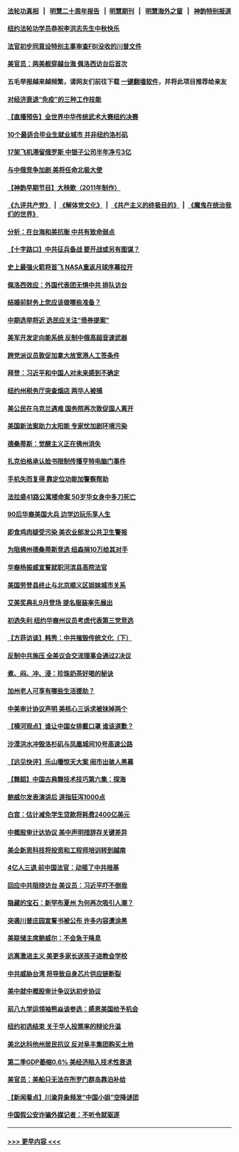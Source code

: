 #### [法轮功真相](https://github.com/gfw-breaker/truth/blob/master/README.md?t=0) &nbsp;&nbsp;|&nbsp;&nbsp; [明慧二十周年报告](https://github.com/gfw-breaker/mh-reports/blob/master/README.md?t=0) &nbsp;&nbsp;|&nbsp;&nbsp;[明慧期刊](https://github.com/gfw-breaker/mh-qikan) &nbsp;&nbsp;|&nbsp;&nbsp; [明慧海外之窗](https://github.com/gfw-breaker/mh-news/blob/master/README.md?t=0) &nbsp;&nbsp;|&nbsp;&nbsp; [神韵特别报道](https://github.com/gfw-breaker/mh-news/blob/master/shenyun.md?t=0)
#### [纽约法轮功学员恭祝李洪志先生中秋快乐](../pages/nsc412/n13811893.md?t=08281351) 
#### [法官初步同意设特别主事审查FBI没收的川普文件](../pages/nsc412/n13811823.md?t=08281351) 
#### [美官员：两美舰穿越台海 佩洛西访台后首次](../pages/nsc412/n13812003.md?t=08281351) 
#### 五毛举报越来越频繁，请网友们前往下载 [一键翻墙软件](https://github.com/gfw-breaker/ssr-accounts)，并将此项目推荐给亲友
#### [对经济衰退“免疫”的三种工作技能](../pages/nsc412/n13811080.md?t=08281351) 
#### [【直播预告】全世界中华传统武术大赛纽约决赛](../pages/nsc412/n13803223.md?t=08281351) 
#### [10个最适合毕业生就业城市 并非纽约洛杉矶](../pages/nsc412/n13811681.md?t=08281351) 
#### [17架飞机滞留俄罗斯 中银子公司半年净亏3亿](../pages/nsc412/n13811676.md?t=08281351) 
#### [与中俄竞争加剧 美将任命北极大使](../pages/nsc412/n13811654.md?t=08281351) 
#### [【神韵早期节目】大秧歌（2011年制作）](../pages/nsc412/n13811581.md?t=08281351) 
#### [《九评共产党》](https://github.com/begood0513/9ping.md/blob/master/README.md) &nbsp;|&nbsp; [《解体党文化》](../../../../jtdwh.md/blob/master/README.md)  &nbsp;|&nbsp; [《共产主义的终极目的》](../../../../gczydzjmd.md/blob/master/README.md) &nbsp;|&nbsp; [《魔鬼在统治我们的世界》](../../../../mgztzwmdsj.md/blob/master/README.md) 
#### [分析：在台海和美抗衡 中共有致命弱点](../pages/nsc412/n13807798.md?t=08281351) 
#### [【十字路口】中共征兵备战 要开战或另有图谋？](../pages/nsc412/n13811649.md?t=08281351) 
#### [史上最强火箭将首飞 NASA重返月球序幕拉开](../pages/nsc412/n13811587.md?t=08281351) 
#### [佩洛西效应：外国代表团无惧中共 排队访台](../pages/nsc412/n13811609.md?t=08281351) 
#### [结婚前财务上您应该做哪些准备？](../pages/nsc412/n13811618.md?t=08281351) 
#### [中期选举将近 选民应关注“债券提案”](../pages/nsc412/n13811608.md?t=08281351) 
#### [美军开发定向能系统 反制中俄高超音速武器](../pages/nsc412/n13811549.md?t=08281351) 
#### [跨党派议员敦促加拿大放宽港人工签条件](../pages/nsc412/n13811568.md?t=08281351) 
#### [拜登：习近平和中国人对未来感到不确定](../pages/nsc412/n13811569.md?t=08281351) 
#### [纽约州税务厅突查烟店 两华人被捕](../pages/nsc412/n13811187.md?t=08281351) 
#### [美公民在乌克兰遇难 国务院再次敦促国人离开](../pages/nsc412/n13811512.md?t=08281351) 
#### [美国新法案助力太阳能 专家忧加剧环境污染](../pages/nsc412/n13811356.md?t=08281351) 
#### [德桑蒂斯：觉醒主义正在佛州消失](../pages/nsc412/n13811349.md?t=08281351) 
#### [扎克伯格承认脸书限制传播亨特电脑门事件](../pages/nsc412/n13811061.md?t=08281351) 
#### [手机失而复得 靠定位功能加警察帮助](../pages/nsc412/n13810533.md?t=08281351) 
#### [法拉盛41路公寓楼命案 50岁华女身中多刀死亡](../pages/nsc412/n13811199.md?t=08281351) 
#### [90后华裔美国大兵 边学边玩乐享人生](../pages/nsc412/n13811132.md?t=08281351) 
#### [即食鸡肉疑受污染 美农业部发公共卫生警报](../pages/nsc412/n13811069.md?t=08281351) 
#### [为阻佛州德桑蒂斯竞选 纽森捐10万给其对手](../pages/nsc412/n13811122.md?t=08281351) 
#### [华裔杨振威宣誓就职河滨县高院法官](../pages/nsc412/n13811101.md?t=08281351) 
#### [美国劳登县终止与北京顺义区姐妹城市关系](../pages/nsc412/n13811030.md?t=08281351) 
#### [艾美奖典礼9月登场 提名服装率先展出](../pages/nsc412/n13811068.md?t=08281351) 
#### [初选失利 纽约华裔州议员考虑代表第三党竞选](../pages/nsc412/n13811008.md?t=08281351) 
#### [【方菲访谈】韩秀：中共摧毁传统文化（下）](../pages/nsc412/n13810993.md?t=08281351) 
#### [反制中共施压 全美议会交流理事会通过2决议](../pages/nsc412/n13811053.md?t=08281351) 
#### [煮、闷、冲、浸：珍珠奶茶好喝的秘诀](../pages/nsc412/n13811065.md?t=08281351) 
#### [加州老人可享有哪些生活援助？](../pages/nsc412/n13811056.md?t=08281351) 
#### [中美审计协议声明 美核心三诉求被抹掉两个](../pages/nsc412/n13810979.md?t=08281351) 
#### [【横河观点】谁让中国女排戴口罩 谁该道歉？](../pages/nsc412/n13811034.md?t=08281351) 
#### [沙漠洪水冲毁洛杉矶与凤凰城间10号高速公路](../pages/nsc412/n13811007.md?t=08281351) 
#### [【远见快评】乐山曝惊天大案 闹市出骇人黑幕](../pages/nsc412/n13811021.md?t=08281351) 
#### [【舞蹈】中国古典舞技术技巧第六集：探海](../pages/nsc412/n13810988.md?t=08281351) 
#### [鲍威尔发表演讲后 道指狂泻1000点](../pages/nsc412/n13811019.md?t=08281351) 
#### [白宫：估计减免学生贷款将耗费2400亿美元](../pages/nsc412/n13810957.md?t=08281351) 
#### [中概股审计达协议 美中声明措辞存关键差异](../pages/nsc412/n13810973.md?t=08281351) 
#### [美企新思科技将投资和工程师培训转到越南](../pages/nsc412/n13810915.md?t=08281351) 
#### [4亿人三退 前中国法官：动摇了中共根基](../pages/nsc412/n13810956.md?t=08281351) 
#### [回应中共阻挠访台 美议员：习近平吓不倒我](../pages/nsc412/n13810941.md?t=08281351) 
#### [隐藏的宝石：新罕布夏州 为何再次吸引人潮？](../pages/nsc412/n13810529.md?t=08281351) 
#### [突袭川普庄园宣誓书被公布 许多内容遭涂黑](../pages/nsc412/n13810951.md?t=08281351) 
#### [美联储主席鲍威尔：不会急于降息](../pages/nsc412/n13810859.md?t=08281351) 
#### [远离激进主义 美更多家长送孩子进教会学校](../pages/nsc412/n13810906.md?t=08281351) 
#### [中共威胁台湾 将导致自身芯片供应链断裂](../pages/nsc412/n13810928.md?t=08281351) 
#### [美中就中概股审计争议达初步协议](../pages/nsc412/n13810874.md?t=08281351) 
#### [前八九学运领袖熊焱谈参选：感恩美国给予机会](../pages/nsc412/n13810454.md?t=08281351) 
#### [纽约初选结束 关于华人投票率的辩论升温](../pages/nsc412/n13810485.md?t=08281351) 
#### [美北达科他州居民抗议 反对阜丰集团购买土地](../pages/nsc412/n13810771.md?t=08281351) 
#### [第二季GDP萎缩0.6% 美经济陷入技术性衰退](../pages/nsc412/n13810687.md?t=08281351) 
#### [美官员：美船只无法在所罗门群岛靠泊补给](../pages/nsc412/n13810550.md?t=08281351) 
#### [【新闻看点】川渝异象频发“中国小姐”空降谜团](../pages/nsc412/n13810278.md?t=08281351) 
#### [中国假公安诈骗外媒记者：不听令就驱逐](../pages/nsc412/n13810359.md?t=08281351) 

----
#### [ >>> 更早内容 <<< ](../indexes/nsc412-earlier.md)
